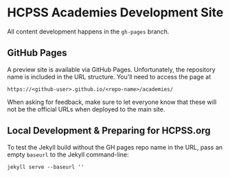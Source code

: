 # HCPSS Academies Development Site

All content development happens in the `gh-pages` branch.

## GitHub Pages

A preview site is available via GitHub Pages.  Unfortunately, the repository name is included in the URL structure.  You'll need to access the page at

`https://<github-user>.github.io/<repo-name>/academies/`

When asking for feedback, make sure to let everyone know that these will not be the official URLs when deployed to the main site.

## Local Development & Preparing for HCPSS.org

To test the Jekyll build without the GH pages repo name in the URL, pass an empty `baseurl` to the Jekyll command-line:

`jekyll serve --baseurl ''`
